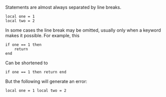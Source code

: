 Statements are almost always separated by line breaks.

    local one = 1
    local two = 2

In some cases the line break may be omitted, usually
only when a keyword makes it possible. For example, this

    if one == 1 then
        return
    end

Can be shortened to

    if one == 1 then return end

But the following will generate an error:

    local one = 1 local two = 2
